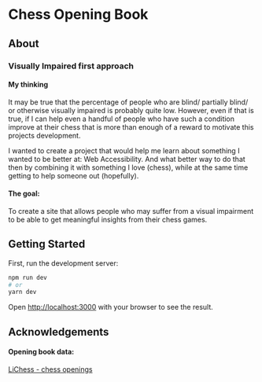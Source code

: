 # Chess Opening Book

## About

### Visually Impaired first approach

#### My thinking

It may be true that the percentage of people who are blind/ partially blind/ or otherwise visually impaired is probably quite low. However, even if that is true, if I can help even a handful of people who have such a condition improve at their chess that is more than enough of a reward to motivate this projects development.

I wanted to create a project that would help me learn about something I wanted to be better at: Web Accessibility.
And what better way to do that then by combining it with something I love (chess), while at the same time getting to help someone out (hopefully).
 

#### The goal: 

To create a site that allows people who may suffer from a visual impairment to be able to get meaningful insights from their chess games.

## Getting Started

First, run the development server:

```bash
npm run dev
# or
yarn dev
```

Open [http://localhost:3000](http://localhost:3000) with your browser to see the result.


## Acknowledgements

#### Opening book data:

[LiChess - chess openings](https://github.com/lichess-org/chess-openings)
